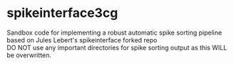 # spikeinterface3cg
Sandbox code for implementing a robust automatic spike sorting pipeline based on Jules Lebert's spikeinterface forked repo
<br> DO NOT use any important directories for spike sorting output as this WILL be overwritten.